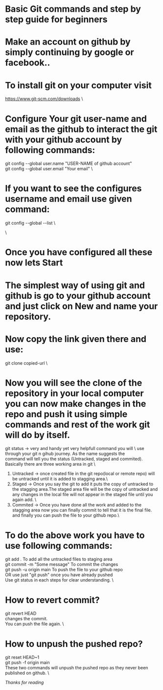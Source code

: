 # Basic Git commands and step by step guide for beginners
# Make an account on github by simply continuing by google or facebook..
# To install git on your computer visit 
https://www.git-scm.com/downloads \
# Configure Your git user-name and email as the github to interact the git with your github account by following commands:
git config --global user.name "USER-NAME of github account" \
git config --global user.email "Your email" \
# If you want to see the configures username and email use given command:
git config --global --list \
<!-- Git is a software which can be installed locally on your computer where as github is cloud platform to host your repositories just think like google drive. Git interacts with github to manage the versions of repositories.--> \
# Once you have configured all these now lets Start 
# The simplest way of using git and github is go to your github account and just click on New and name your repository.
# Now copy the link given there and use:
git clone copied-url \
# Now you will see the clone of the repository in your local computer you can now make changes in the repo and push it using simple commands and rest of the work git will do by itself.
git status  -> very and handy yet very helpfull command you will \ use through your git n gihub journey. As the name suggests the \
command will tell you the status (Untracked, staged and commited). \
Basically there are three working area in git  \
1) Untracked -> once created file in the git repo(local or remote repo) will be untracked until it is added to stagging area.\
2) Staged  -> Once you say the git to add it puts the copy of untracked to the stagging area.The staged area file will be the copy of untracked and any changes in the local file will not appear in the staged file until you again add. \
3) Commited -> Once you have done all the work and added to the stagging area now you can finally commit to tell that it is the final file. \
and finally you can push the file to your github repo.\
# To do the above work you have to use following commands:
git add .  To add all the untracked files to staging area \
git commit -m "Some message"  To commit the changes \
git push -u origin main  To push the file to your github repo \
OR use just "git push" once you have already pushed \
Use git status in each steps for clear understanding. \

# How to revert commit?
git revert HEAD \
changes the commit. \
You can push the file again. \
# How to unpush the pushed repo?
 git reset HEAD~1 \
 git push -f origin main \
 These two commands will unpush the pushed repo as they never been published on github. \

 *Thanks for reading*